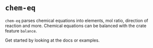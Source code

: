 # `chem-eq`

`chem-eq` parses chemical equations into elements, mol ratio,
direction of reaction and more. Chemical equations can be balanced
with the crate feature `balance`. 

Get started by looking at the docs or examples.
